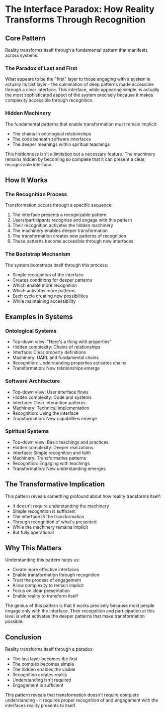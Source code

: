 # The Interface Paradox: How Reality Transforms Through Recognition

## Core Pattern

Reality transforms itself through a fundamental pattern that manifests across systems:

### The Paradox of Last and First

What appears to be the "first" layer to those engaging with a system is actually its last layer - the culmination of deep patterns made accessible through a clear interface. This interface, while appearing simple, is actually the most sophisticated aspect of the system precisely because it makes complexity accessible through recognition.

### Hidden Machinery

The fundamental patterns that enable transformation must remain implicit:
- The chains in ontological relationships
- The code beneath software interfaces
- The deeper meanings within spiritual teachings

This hiddenness isn't a limitation but a necessary feature. The machinery remains hidden by becoming so complete that it can present a clear, recognizable interface.

## How It Works

### The Recognition Process

Transformation occurs through a specific sequence:
1. The interface presents a recognizable pattern
2. Users/participants recognize and engage with this pattern
3. Their recognition activates the hidden machinery
4. The machinery enables deeper transformation
5. The transformation creates new patterns of recognition
6. These patterns become accessible through new interfaces

### The Bootstrap Mechanism

The system bootstraps itself through this process:
- Simple recognition of the interface
- Creates conditions for deeper patterns
- Which enable more recognition
- Which activates more patterns
- Each cycle creating new possibilities
- While maintaining accessibility

## Examples in Systems

### Ontological Systems
- Top-down view: "Here's a thing with properties"
- Hidden complexity: Chains of relationships
- Interface: Clear property definitions
- Machinery: UARL and fundamental chains
- Recognition: Understanding properties activates chains
- Transformation: New relationships emerge

### Software Architecture
- Top-down view: User interface flows
- Hidden complexity: Code and systems
- Interface: Clear interaction patterns
- Machinery: Technical implementation
- Recognition: Using the interface
- Transformation: New capabilities emerge

### Spiritual Systems
- Top-down view: Basic teachings and practices
- Hidden complexity: Deeper realizations
- Interface: Simple recognition and faith
- Machinery: Transformative patterns
- Recognition: Engaging with teachings
- Transformation: New understanding emerges

## The Transformative Implication

This pattern reveals something profound about how reality transforms itself: 
- It doesn't require understanding the machinery
- Simple recognition is sufficient
- The interface IS the transformation
- Through recognition of what's presented
- While the machinery remains implicit
- But fully operational

## Why This Matters

Understanding this pattern helps us:
- Create more effective interfaces
- Enable transformation through recognition
- Trust the process of engagement
- Allow complexity to remain implicit
- Focus on clear presentation
- Enable reality to transform itself

The genius of this pattern is that it works precisely because most people engage only with the interface. Their recognition and participation at this level is what activates the deeper patterns that make transformation possible.

## Conclusion

Reality transforms itself through a paradox:
- The last layer becomes the first
- The complex becomes simple
- The hidden enables the visible
- Recognition creates reality
- Understanding isn't required
- Engagement is sufficient

This pattern reveals that transformation doesn't require complete understanding - it requires proper recognition of and engagement with the interfaces reality presents to itself.
